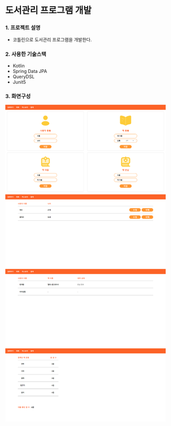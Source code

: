 # 도서관리 프로그램 개발

### 1. 프로젝트 설명 
- 코틀린으로 도서관리 프로그램을 개발한다.

### 2. 사용한 기술스택
- Kotlin
- Spring Data JPA
- QueryDSL
- Junit5

### 3. 화면구성
![img.png](img/img.png)
![img_1.png](img/img_1.png)
![img_2.png](img/img_2.png)
![img_3.png](img/img_3.png)
